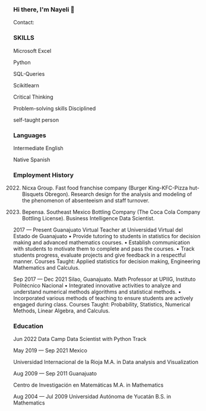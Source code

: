 ### Hi there, I'm Nayeli 👋

Contact:


 
### SKILLS
Microsoft Excel 

Python

SQL-Queries

Scikitlearn

Critical Thinking

Problem-solving skills
Disciplined

self-taught person


### Languages

Intermediate English

Native Spanish

 

### Employment History
2022. Nicxa Group. Fast food franchise company (Burger King-KFC-Pizza hut-Bisquets Obregon). 
Research design for the analysis and modeling of the phenomenon of absenteeism and staff turnover.

2021. Bepensa. Southeast Mexico Bottling Company (The Coca Cola Company Bottling License).
Business Intelligence Data Scientist.

2017 — Present
Guanajuato
Virtual Teacher at Universidad Virtual del Estado de Guanajuato
•	Provide tutoring to students in statistics for decision making and advanced mathematics courses.
•	Establish communication with students to motivate them to complete and pass the courses.
•	Track students progress, evaluate projects and give feedback in a respectful manner.
Courses Taught: Applied statistics for decision making, Engineering Mathematics and Calculus.

Sep 2017 — Dec 2021
Silao, Guanajuato.
Math Professor at UPIIG, Instituto Politécnico Nacional
•	Integrated innovative activities to analyze and understand numerical methods algorithms and statistical methods.
•	Incorporated various methods of teaching to ensure students are actively engaged during class.
Courses Taught: Probability, Statistics, Numerical Methods, Linear Algebra, and Calculus.




### Education
 
Jun 2022	Data Camp
Data Scientist with Python Track

 
May 2019 — Sep 2021
Mexico
 
Universidad Internacional de la Rioja
M.A. in Data analysis and Visualization
 
 
Aug 2009 — Sep 2011
Guanajuato
 
Centro de Investigación en Matemáticas
M.A. in Mathematics
 

Aug 2004 — Jul 2009	Universidad Autónoma de Yucatán
B.S. in Mathematics

